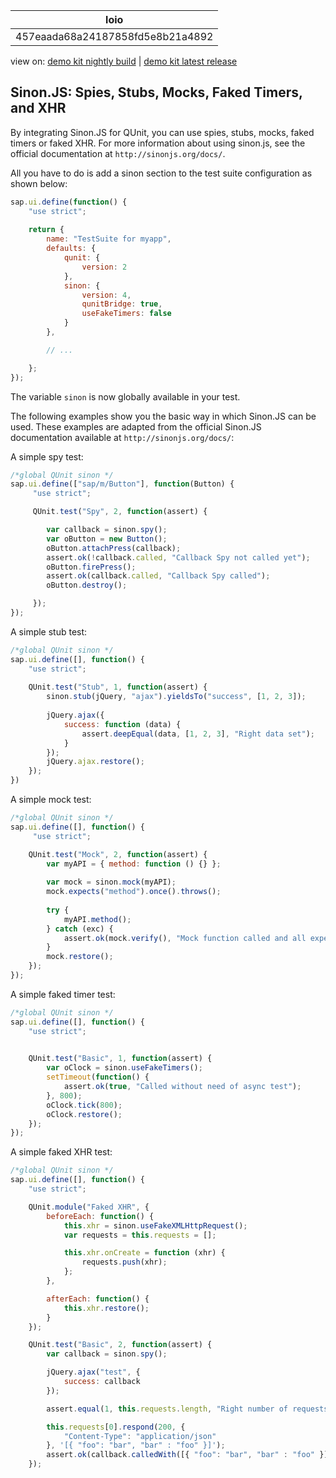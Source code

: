<!-- loio457eaada68a24187858fd5e8b21a4892 -->

| loio |
| -----|
| 457eaada68a24187858fd5e8b21a4892 |

<div id="loio">

view on: [demo kit nightly build](https://openui5nightly.hana.ondemand.com/#/topic/457eaada68a24187858fd5e8b21a4892) | [demo kit latest release](https://openui5.hana.ondemand.com/#/topic/457eaada68a24187858fd5e8b21a4892)</div>

## Sinon.JS: Spies, Stubs, Mocks, Faked Timers, and XHR

By integrating Sinon.JS for QUnit, you can use spies, stubs, mocks, faked timers or faked XHR. For more information about using sinon.js, see the official documentation at `http://sinonjs.org/docs/`.

All you have to do is add a sinon section to the test suite configuration as shown below:

``` js
sap.ui.define(function() {
	"use strict";
 
	return {
		name: "TestSuite for myapp",
		defaults: {
			qunit: {
				version: 2
			},
			sinon: {
				version: 4,
				qunitBridge: true,
				useFakeTimers: false
			}
		},

		// ...

	};
});
```

The variable `sinon` is now globally available in your test.

The following examples show you the basic way in which Sinon.JS can be used. These examples are adapted from the official Sinon.JS documentation available at `http://sinonjs.org/docs/`:

A simple spy test:

``` js
/*global QUnit sinon */
sap.ui.define(["sap/m/Button"], function(Button) {
	 "use strict";

	 QUnit.test("Spy", 2, function(assert) {

	 	var callback = sinon.spy();
	 	var oButton = new Button();
	 	oButton.attachPress(callback);
	 	assert.ok(!callback.called, "Callback Spy not called yet");
	 	oButton.firePress();
	 	assert.ok(callback.called, "Callback Spy called");
	 	oButton.destroy();

	 });
});
```

A simple stub test:

``` js
/*global QUnit sinon */
sap.ui.define([], function() {
 	"use strict";
 
 	QUnit.test("Stub", 1, function(assert) {
 		sinon.stub(jQuery, "ajax").yieldsTo("success", [1, 2, 3]);
 
 		jQuery.ajax({
 			success: function (data) {
 				assert.deepEqual(data, [1, 2, 3], "Right data set"); 
 			}
 		});
 		jQuery.ajax.restore();
 	});
})
```

A simple mock test:

``` js
/*global QUnit sinon */
sap.ui.define([], function() {
	 "use strict";

 	QUnit.test("Mock", 2, function(assert) {
 		var myAPI = { method: function () {} };
 
 		var mock = sinon.mock(myAPI);
		mock.expects("method").once().throws();
 
 		try {
 			myAPI.method();
 		} catch (exc) {
 			assert.ok(mock.verify(), "Mock function called and all expectations are fullfilled");
 		}
 		mock.restore();
 	});
});
```

A simple faked timer test:

``` js
/*global QUnit sinon */
sap.ui.define([], function() {
 	"use strict";

 
 	QUnit.test("Basic", 1, function(assert) {
 		var oClock = sinon.useFakeTimers();
 		setTimeout(function() {
 			assert.ok(true, "Called without need of async test");
 		}, 800);
 		oClock.tick(800);
 		oClock.restore();
 	});
});
```

A simple faked XHR test:

``` js
/*global QUnit sinon */
sap.ui.define([], function() {
	"use strict";

	QUnit.module("Faked XHR", {
		beforeEach: function() {
			this.xhr = sinon.useFakeXMLHttpRequest();
			var requests = this.requests = [];

			this.xhr.onCreate = function (xhr) {
				requests.push(xhr);
			};
		},

		afterEach: function() {
			this.xhr.restore();
		}
	});

	QUnit.test("Basic", 2, function(assert) {
		var callback = sinon.spy();

		jQuery.ajax("test", {
			success: callback
		});

		assert.equal(1, this.requests.length, "Right number of requests");

		this.requests[0].respond(200, {
			"Content-Type": "application/json"
		}, '[{ "foo": "bar", "bar" : "foo" }]');
		assert.ok(callback.calledWith([{ "foo": "bar", "bar" : "foo" }]), "Data is called right");
	});
```

